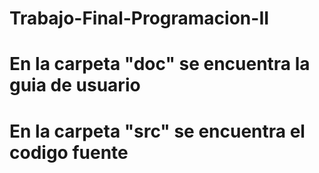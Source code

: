 # Trabajo-Final-Programacion-II
# En la carpeta "doc" se encuentra la guia de usuario
# En la carpeta "src" se encuentra el codigo fuente